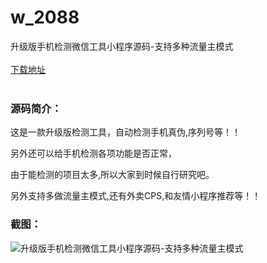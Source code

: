 # w_2088
升级版手机检测微信工具小程序源码-支持多种流量主模式
<br/></br>
[下载地址](https://www.uuid2.com/2088.html "下载地址")
<br/></br>
<h3>源码简介：</h3>
<p>这是一款升级版检测工具，自动检测手机真伪,序列号等！！<p>
<p>另外还可以给手机检测各项功能是否正常，<p>
<p>由于能检测的项目太多,所以大家到时候自行研究吧。<p>
<p>另外支持多做流量主模式,还有外卖CPS,和友情小程序推荐等！！<p>
<h3>截图：</h3>
<img src="https://www.uuid2.com/wp-content/uploads/img/202205/e464b74426.jpg" alt="升级版手机检测微信工具小程序源码-支持多种流量主模式">
